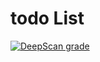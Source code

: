 # todo List

[![DeepScan grade](https://deepscan.io/api/teams/23933/projects/27198/branches/866935/badge/grade.svg)](https://deepscan.io/dashboard#view=project&tid=23933&pid=27198&bid=866935)
